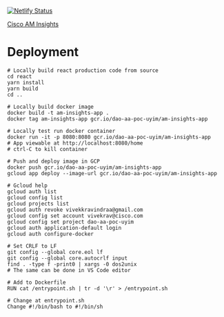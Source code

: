 [![Netlify Status](https://api.netlify.com/api/v1/badges/b5b69e7f-1fd3-4f3b-8ddc-417fb806be35/deploy-status)](https://app.netlify.com/sites/cisco-am-insights/deploys)

[Cisco AM Insights](https://cisco-am-insights.netlify.app)

# Deployment

```
# Locally build react production code from source
cd react
yarn install
yarn build
cd ..
```

```
# Locally build docker image
docker build -t am-insights-app .
docker tag am-insights-app gcr.io/dao-aa-poc-uyim/am-insights-app
```

```
# Locally test run docker container
docker run -it -p 8080:8080 gcr.io/dao-aa-poc-uyim/am-insights-app
# App viewable at http://localhost:8080/home
# ctrl-C to kill container
```

```
# Push and deploy image in GCP
docker push gcr.io/dao-aa-poc-uyim/am-insights-app
gcloud app deploy --image-url gcr.io/dao-aa-poc-uyim/am-insights-app
```

```
# Gcloud help
gcloud auth list
gcloud config list
gcloud projects list
gcloud auth revoke vivekkravindraa@gmail.com
gcloud config set account vivekrav@cisco.com
gcloud config set project dao-aa-poc-uyim
gcloud auth application-default login
gcloud auth configure-docker
```

```
# Set CRLF to LF
git config --global core.eol lf
git config --global core.autocrlf input
find . -type f -print0 | xargs -0 dos2unix
# The same can be done in VS Code editor
```

```
# Add to Dockerfile
RUN cat /entrypoint.sh | tr -d '\r' > /entrypoint.sh
```

```
# Change at entrypoint.sh
Change #!/bin/bash to #!/bin/sh
```
